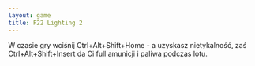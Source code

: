 ```yaml
---
layout: game
title: F22 Lighting 2
---
```


W czasie gry wciśnij Ctrl+Alt+Shift+Home - a uzyskasz nietykalność, 
zaś Ctrl+Alt+Shift+Insert da Ci full amunicji i paliwa podczas lotu.
